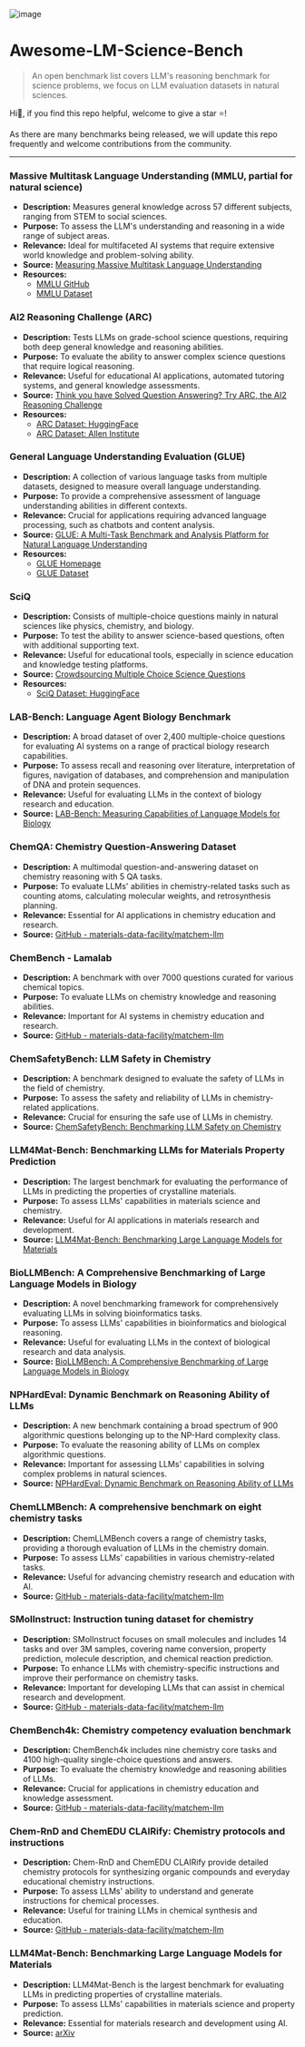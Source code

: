![image](https://github.com/user-attachments/assets/c1f60281-6a28-4ba1-99ee-5827fac35a43)

# Awesome-LM-Science-Bench
> An open benchmark list covers LLM's reasoning benchmark for science problems, we focus on LLM evaluation datasets in natural sciences. 

Hi👋, if you find this repo helpful, welcome to give a star ⭐️! 

As there are many benchmarks being released, we will update this repo frequently and welcome contributions from the community.

---

### Massive Multitask Language Understanding (MMLU, partial for natural science)
* **Description:** Measures general knowledge across 57 different subjects, ranging from STEM to social sciences.
* **Purpose:** To assess the LLM's understanding and reasoning in a wide range of subject areas.
* **Relevance:** Ideal for multifaceted AI systems that require extensive world knowledge and problem-solving ability.
* **Source:** [Measuring Massive Multitask Language Understanding](https://arxiv.org/abs/2009.03300)  
* **Resources:**
  * [MMLU GitHub](https://github.com/hendrycks/test)  
  * [MMLU Dataset](https://people.eecs.berkeley.edu/~hendrycks/data.tar)  

### AI2 Reasoning Challenge (ARC)
* **Description:** Tests LLMs on grade-school science questions, requiring both deep general knowledge and reasoning abilities.
* **Purpose:** To evaluate the ability to answer complex science questions that require logical reasoning.
* **Relevance:** Useful for educational AI applications, automated tutoring systems, and general knowledge assessments.
* **Source:** [Think you have Solved Question Answering? Try ARC, the AI2 Reasoning Challenge](https://arxiv.org/abs/1803.05457)  
* **Resources:**
  * [ARC Dataset: HuggingFace](https://huggingface.co/datasets/ai2_arc)  
  * [ARC Dataset: Allen Institute](https://allenai.org/data/arc)  

### General Language Understanding Evaluation (GLUE)
* **Description:** A collection of various language tasks from multiple datasets, designed to measure overall language understanding.
* **Purpose:** To provide a comprehensive assessment of language understanding abilities in different contexts.
* **Relevance:** Crucial for applications requiring advanced language processing, such as chatbots and content analysis.
* **Source:** [GLUE: A Multi-Task Benchmark and Analysis Platform for Natural Language Understanding](https://arxiv.org/abs/1804.07461)  
* **Resources:**
  * [GLUE Homepage](https://gluebenchmark.com/)  
  * [GLUE Dataset](https://huggingface.co/datasets/glue)  

### SciQ
* **Description:** Consists of multiple-choice questions mainly in natural sciences like physics, chemistry, and biology.
* **Purpose:** To test the ability to answer science-based questions, often with additional supporting text.
* **Relevance:** Useful for educational tools, especially in science education and knowledge testing platforms.
* **Source:** [Crowdsourcing Multiple Choice Science Questions](https://arxiv.org/abs/1707.06209)  
* **Resources:**
  * [SciQ Dataset: HuggingFace](https://huggingface.co/datasets/sciq)

### LAB-Bench: Language Agent Biology Benchmark
* **Description:** A broad dataset of over 2,400 multiple-choice questions for evaluating AI systems on a range of practical biology research capabilities.
* **Purpose:** To assess recall and reasoning over literature, interpretation of figures, navigation of databases, and comprehension and manipulation of DNA and protein sequences.
* **Relevance:** Useful for evaluating LLMs in the context of biology research and education.
* **Source:** [LAB-Bench: Measuring Capabilities of Language Models for Biology](https://arxiv.org/abs/2407.10362)

### ChemQA: Chemistry Question-Answering Dataset
* **Description:** A multimodal question-and-answering dataset on chemistry reasoning with 5 QA tasks.
* **Purpose:** To evaluate LLMs' abilities in chemistry-related tasks such as counting atoms, calculating molecular weights, and retrosynthesis planning.
* **Relevance:** Essential for AI applications in chemistry education and research.
* **Source:** [GitHub - materials-data-facility/matchem-llm](https://github.com/materials-data-facility/matchem-llm)

### ChemBench - Lamalab
* **Description:** A benchmark with over 7000 questions curated for various chemical topics.
* **Purpose:** To evaluate LLMs on chemistry knowledge and reasoning abilities.
* **Relevance:** Important for AI systems in chemistry education and research.
* **Source:** [GitHub - materials-data-facility/matchem-llm](https://github.com/materials-data-facility/matchem-llm)

### ChemSafetyBench: LLM Safety in Chemistry
* **Description:** A benchmark designed to evaluate the safety of LLMs in the field of chemistry.
* **Purpose:** To assess the safety and reliability of LLMs in chemistry-related applications.
* **Relevance:** Crucial for ensuring the safe use of LLMs in chemistry.
* **Source:** [ChemSafetyBench: Benchmarking LLM Safety on Chemistry](https://arxiv.org/pdf/2411.16736)

### LLM4Mat-Bench: Benchmarking LLMs for Materials Property Prediction
* **Description:** The largest benchmark for evaluating the performance of LLMs in predicting the properties of crystalline materials.
* **Purpose:** To assess LLMs' capabilities in materials science and chemistry.
* **Relevance:** Useful for AI applications in materials research and development.
* **Source:** [LLM4Mat-Bench: Benchmarking Large Language Models for Materials](https://arxiv.org/abs/2411.00177)

### BioLLMBench: A Comprehensive Benchmarking of Large Language Models in Biology
* **Description:** A novel benchmarking framework for comprehensively evaluating LLMs in solving bioinformatics tasks.
* **Purpose:** To assess LLMs' capabilities in bioinformatics and biological reasoning.
* **Relevance:** Useful for evaluating LLMs in the context of biological research and data analysis.
* **Source:** [BioLLMBench: A Comprehensive Benchmarking of Large Language Models in Biology](https://www.biorxiv.org/content/10.1101/2023.12.19.572483v1)

### NPHardEval: Dynamic Benchmark on Reasoning Ability of LLMs
* **Description:** A new benchmark containing a broad spectrum of 900 algorithmic questions belonging up to the NP-Hard complexity class.
* **Purpose:** To evaluate the reasoning ability of LLMs on complex algorithmic questions.
* **Relevance:** Important for assessing LLMs' capabilities in solving complex problems in natural sciences.
* **Source:** [NPHardEval: Dynamic Benchmark on Reasoning Ability of LLMs](https://aclanthology.org/2024.acl-long.225/) 

### ChemLLMBench: A comprehensive benchmark on eight chemistry tasks
* **Description:** ChemLLMBench covers a range of chemistry tasks, providing a thorough evaluation of LLMs in the chemistry domain.
* **Purpose:** To assess LLMs' capabilities in various chemistry-related tasks.
* **Relevance:** Useful for advancing chemistry research and education with AI.
* **Source:** [GitHub - materials-data-facility/matchem-llm](https://github.com/materials-data-facility/matchem-llm)

### SMolInstruct: Instruction tuning dataset for chemistry
* **Description:** SMolInstruct focuses on small molecules and includes 14 tasks and over 3M samples, covering name conversion, property prediction, molecule description, and chemical reaction prediction.
* **Purpose:** To enhance LLMs with chemistry-specific instructions and improve their performance on chemistry tasks.
* **Relevance:** Important for developing LLMs that can assist in chemical research and development.
* **Source:** [GitHub - materials-data-facility/matchem-llm](https://github.com/materials-data-facility/matchem-llm)

### ChemBench4k: Chemistry competency evaluation benchmark
* **Description:** ChemBench4k includes nine chemistry core tasks and 4100 high-quality single-choice questions and answers.
* **Purpose:** To evaluate the chemistry knowledge and reasoning abilities of LLMs.
* **Relevance:** Crucial for applications in chemistry education and knowledge assessment.
* **Source:** [GitHub - materials-data-facility/matchem-llm](https://github.com/materials-data-facility/matchem-llm)

### Chem-RnD and ChemEDU CLAIRify: Chemistry protocols and instructions
* **Description:** Chem-RnD and ChemEDU CLAIRify provide detailed chemistry protocols for synthesizing organic compounds and everyday educational chemistry instructions.
* **Purpose:** To assess LLMs' ability to understand and generate instructions for chemical processes.
* **Relevance:** Useful for training LLMs in chemical synthesis and education.
* **Source:** [GitHub - materials-data-facility/matchem-llm](https://github.com/materials-data-facility/matchem-llm)

### LLM4Mat-Bench: Benchmarking Large Language Models for Materials
* **Description:** LLM4Mat-Bench is the largest benchmark for evaluating LLMs in predicting properties of crystalline materials.
* **Purpose:** To assess LLMs' capabilities in materials science and property prediction.
* **Relevance:** Essential for materials research and development using AI.
* **Source:** [arXiv](https://arxiv.org/abs/2411.00177)
